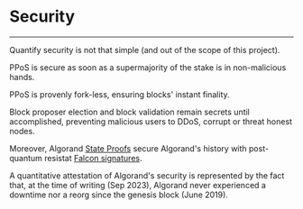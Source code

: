 # Security

---

Quantify security is not that simple (and out of the scope of this project).

PPoS is secure as soon as a supermajority of the stake is in non-malicious
hands.

PPoS is provenly fork-less, ensuring blocks' instant finality.

Block proposer election and block validation remain secrets until accomplished,
preventing malicious users to DDoS, corrupt or threat honest nodes.

Moreover, Algorand [State Proofs](https://developer.algorand.org/docs/get-details/stateproofs/) secure Algorand's history with
post-quantum resistat [Falcon signatures](https://falcon-sign.info/).

A quantitative attestation of Algorand's security is represented by the fact
that, at the time of writing (Sep 2023), Algorand never experienced a downtime
nor a reorg since the genesis block (June 2019).
